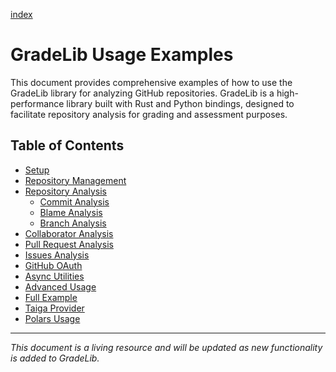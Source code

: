 [index](index.md)
# GradeLib Usage Examples

This document provides comprehensive examples of how to use the GradeLib library for analyzing GitHub repositories. GradeLib is a high-performance library built with Rust and Python bindings, designed to facilitate repository analysis for grading and assessment purposes.

## Table of Contents

- [Setup](setup.md)
- [Repository Management](repository-management.md)
- [Repository Analysis](repository-analysis.md)
  - [Commit Analysis](repository-analysis.md#commit-analysis)
  - [Blame Analysis](repository-analysis.md#blame-analysis)
  - [Branch Analysis](repository-analysis.md#branch-analysis)
- [Collaborator Analysis](collaborator-analysis.md)
- [Pull Request Analysis](pull-request-analysis.md)
- [Issues Analysis](issues-analysis.md)
- [GitHub OAuth](github_oauth.md)
- [Async Utilities](async_utilities.md)
- [Advanced Usage](advanced-usage.md)
- [Full Example](full-example.md)
- [Taiga Provider](taiga-provider.md)
- [Polars Usage](polars-usage.md)

---

*This document is a living resource and will be updated as new functionality is added to GradeLib.*